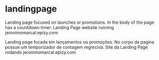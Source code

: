 # landingpage

Landing page focused on launches or promotions. In the body of the page has a countdown timer.
Landing Page website running
jeronimomarcal.epizy.com

Landing page focada em lançamentos ou promoções. No corpo da pagina possue um temporizador de contagem regreciva.
Site da Landing Page rodando
jeronimomarcal.epizy.com
